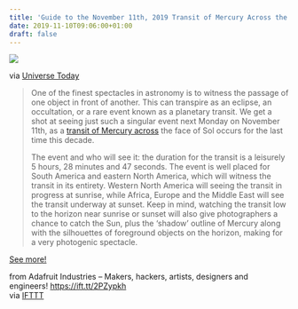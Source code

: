 ```yaml
---
title: 'Guide to the November 11th, 2019 Transit of Mercury Across the Sun'
date: 2019-11-10T09:06:00+01:00
draft: false
---
```


![](https://cdn-blog.adafruit.com/uploads/2019/11/Map-341x480.jpg)

via [Universe Today](https://www.universetoday.com/143562/our-guide-to-the-november-11th-2019-transit-of-mercury-across-the-sun/)

> One of the finest spectacles in astronomy is to witness the passage of one object in front of another. This can transpire as an eclipse, an occultation, or a rare event known as a planetary transit. We get a shot at seeing just such a singular event next Monday on November 11th, as a [transit of Mercury across](https://www.jpl.nasa.gov/edu/events/2019/11/11/watch-the-transit-of-mercury-2019/) the face of Sol occurs for the last time this decade.
> 
> The event and who will see it: the duration for the transit is a leisurely 5 hours, 28 minutes and 47 seconds. The event is well placed for South America and eastern North America, which will witness the transit in its entirety. Western North America will seeing the transit in progress at sunrise, while Africa, Europe and the Middle East will see the transit underway at sunset. Keep in mind, watching the transit low to the horizon near sunrise or sunset will also give photographers a chance to catch the Sun, plus the ‘shadow’ outline of Mercury along with the silhouettes of foreground objects on the horizon, making for a very photogenic spectacle.

[See more!](https://www.universetoday.com/143562/our-guide-to-the-november-11th-2019-transit-of-mercury-across-the-sun/)

  
  
from Adafruit Industries – Makers, hackers, artists, designers and engineers! https://ift.tt/2PZypkh  
via [IFTTT](https://ifttt.com/?ref=da&site=blogger)